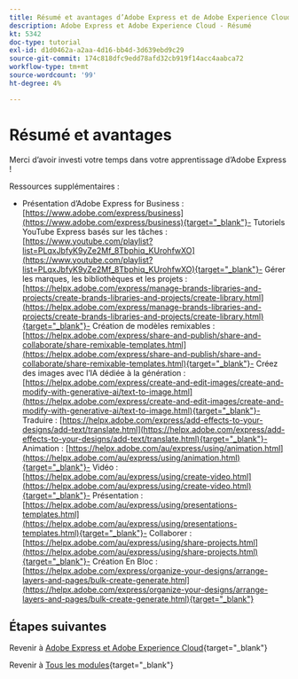 ```yaml
---
title: Résumé et avantages d’Adobe Express et de Adobe Experience Cloud
description: Adobe Express et Adobe Experience Cloud - Résumé
kt: 5342
doc-type: tutorial
exl-id: d1d0462a-a2aa-4d16-bb4d-3d639ebd9c29
source-git-commit: 174c818dfc9edd78afd32cb919f14acc4aabca72
workflow-type: tm+mt
source-wordcount: '99'
ht-degree: 4%

---
```


# Résumé et avantages

Merci d’avoir investi votre temps dans votre apprentissage d’Adobe Express !

Ressources supplémentaires :

- Présentation d’Adobe Express for Business : [https://www.adobe.com/express/business](https://www.adobe.com/express/business){target="_blank"}- Tutoriels YouTube Express basés sur les tâches : [https://www.youtube.com/playlist?list=PLqxJbfyK9yZe2Mf_8Tbphiq_KUrohfwXO](https://www.youtube.com/playlist?list=PLqxJbfyK9yZe2Mf_8Tbphiq_KUrohfwXO){target="_blank"}- Gérer les marques, les bibliothèques et les projets : [https://helpx.adobe.com/express/manage-brands-libraries-and-projects/create-brands-libraries-and-projects/create-library.html](https://helpx.adobe.com/express/manage-brands-libraries-and-projects/create-brands-libraries-and-projects/create-library.html){target="_blank"}- Création de modèles remixables : [https://helpx.adobe.com/express/share-and-publish/share-and-collaborate/share-remixable-templates.html](https://helpx.adobe.com/express/share-and-publish/share-and-collaborate/share-remixable-templates.html){target="_blank"}- Créez des images avec l’IA dédiée à la génération : [https://helpx.adobe.com/express/create-and-edit-images/create-and-modify-with-generative-ai/text-to-image.html](https://helpx.adobe.com/express/create-and-edit-images/create-and-modify-with-generative-ai/text-to-image.html){target="_blank"}- Traduire : [https://helpx.adobe.com/express/add-effects-to-your-designs/add-text/translate.html](https://helpx.adobe.com/express/add-effects-to-your-designs/add-text/translate.html){target="_blank"}- Animation : [https://helpx.adobe.com/au/express/using/animation.html](https://helpx.adobe.com/au/express/using/animation.html){target="_blank"}- Vidéo : [https://helpx.adobe.com/au/express/using/create-video.html](https://helpx.adobe.com/au/express/using/create-video.html){target="_blank"}- Présentation : [https://helpx.adobe.com/au/express/using/presentations-templates.html](https://helpx.adobe.com/au/express/using/presentations-templates.html){target="_blank"}- Collaborer : [https://helpx.adobe.com/au/express/using/share-projects.html](https://helpx.adobe.com/au/express/using/share-projects.html){target="_blank"}- Création En Bloc : [https://helpx.adobe.com/express/organize-your-designs/arrange-layers-and-pages/bulk-create-generate.html](https://helpx.adobe.com/express/organize-your-designs/arrange-layers-and-pages/bulk-create-generate.html){target="_blank"}

## Étapes suivantes

Revenir à [Adobe Express et Adobe Experience Cloud](./express.md){target="_blank"}

Revenir à [Tous les modules](./../../../overview.md){target="_blank"}